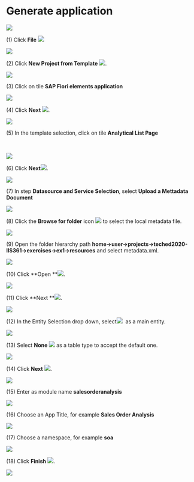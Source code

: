 # Generate application 

![](media/image1.png)

(1) Click **File** ![](media/image2.png) 

![](media/image3.png)

(2) Click **New Project from Template** ![](media/image4.png).

![](media/image5.png)

(3) Click on tile **SAP Fiori elements application**

![](media/image6.png)

(4) Click **Next** ![](media/image7.png).

![](media/image8.png)

(5) In the template selection, click on tile **Analytical List Page**

 

![](media/image9.png)

(6) Click **Next**![](media/image10.png).

![](media/image11.png)

(7) In step **Datasource and Service Selection**, select **Upload a Mettadata Document**

![](media/image13.png)

(8) Click the **Browse for folder** icon ![](media/image14.png) to
select the local metadata file.

![](media/image15.png)

(9) Open the folder hierarchy path
**home-\>user-\>projects-\>teched2020-IIS361-\>exercises-\>ex1-\>resources**
and select metadata.xml.

![](media/image17.png)

(10) Click **Open **![](media/image18.png).

![](media/image19.png)

(11) Click **Next **![](media/image20.png).

![](media/image21.png)

(12) In the Entity Selection drop down, select![](media/image22.png)  as
a main entity.

![](media/image23.png)

(13) Select **None** ![](media/image24.png) as a table type to accept the
default one.

![](media/image25.png)

(14) Click **Next** ![](media/image26.png).

![](media/image27.png)

(15) Enter as module name **salesorderanalysis**

![](media/image28.png)

(16) Choose an App Title, for example **Sales Order Analysis**

![](media/image29.png)

(17) Choose a namespace, for example **soa**

![](media/image30.png)

(18) Click **Finish** ![](media/image31.png).

![](media/image32.png)
